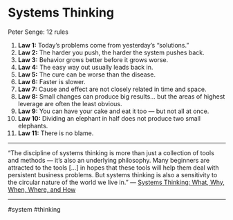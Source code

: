 # Systems Thinking

Peter Senge: 12 rules
1.  **Law 1:** Today’s problems come from yesterday’s “solutions.”
2.  **Law 2:** The harder you push, the harder the system pushes back.
3.  **Law 3:** Behavior grows better before it grows worse.
4.  **Law 4:** The easy way out usually leads back in.
5.  **Law 5:** The cure can be worse than the disease.
6.  **Law 6:** Faster is slower.
7.  **Law 7:** Cause and effect are not closely related in time and space.
8.  **Law 8:** Small changes can produce big results… but the areas of highest leverage are often the least obvious.
9.  **Law 9:** You can have your cake and eat it too — but not all at once.
10.  **Law 10:** Dividing an elephant in half does not produce two small elephants.
11.  **Law 11:** There is no blame.
***
“The discipline of systems thinking is more than just a collection of tools and methods — it’s also an underlying philosophy. Many beginners are attracted to the tools […] in hopes that these tools will help them deal with persistent business problems. But systems thinking is also a sensitivity to the circular nature of the world we live in.” — [Systems Thinking: What, Why, When, Where, and How](https://thesystemsthinker.com/systems-thinking-what-why-when-where-and-how/)
***




#system #thinking 

